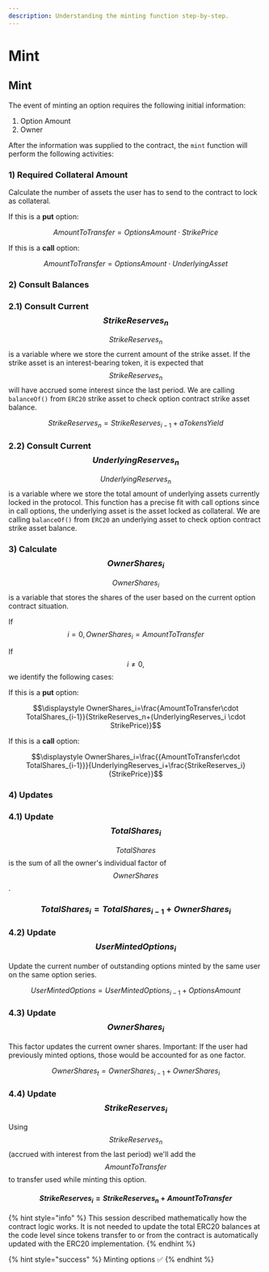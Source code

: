 ```yaml
---
description: Understanding the minting function step-by-step.
---
```


# Mint

## Mint

The event of minting an option requires the following initial information:  
1. Option Amount  
2. Owner

After the information was supplied to the contract, the `mint` function will perform the following activities:

### 1\) Required Collateral Amount

Calculate the number of assets the user has to send to the contract to lock as collateral.

If this is a **put** option:

$$AmountToTransfer=OptionsAmount\cdot StrikePrice$$

If this is a **call** option:

$$AmountToTransfer=OptionsAmount\cdot UnderlyingAsset$$

### 2\) Consult Balances

### 2.1\) Consult Current $$StrikeReserves_n$$

$$StrikeReserves_n$$ is a variable where we store the current amount of the strike asset. If the strike asset is an interest-bearing token, it is expected that $$StrikeReserves_n$$ will have accrued some interest since the last period. We are calling `balanceOf()` from `ERC20` strike asset to check option contract strike asset balance.

$$StrikeReserves_n=StrikeReserves_{i-1}+aTokensYield$$

### 2.2\) Consult Current $$UnderlyingReserves_n$$

$$UnderlyingReserves_n$$is a variable where we store the total amount of underlying assets currently locked in the protocol. This function has a precise fit with call options since in call options, the underlying asset is the asset locked as collateral. We are calling `balanceOf()` from `ERC20` an underlying asset to check option contract strike asset balance.

### 3\) Calculate $$OwnerShares_i$$

$$OwnerShares_i$$ is a variable that stores the shares of the user based on the current option contract situation.

If $$i=0, OwnerShares_i=AmountToTransfer$$

If $$i≠0,$$we identify the following cases:

If this is a **put** option:

$$\displaystyle OwnerShares_i=\frac{AmountToTransfer\cdot TotalShares_{i-1}}{StrikeReserves_n+(UnderlyingReserves_i \cdot StrikePrice)}$$

If this is a **call** option:

$$\displaystyle OwnerShares_i=\frac{{AmountToTransfer\cdot TotalShares_{i-1}}}{UnderlyingReserves_i+\frac{StrikeReserves_i}{StrikePrice}}$$

### 4\) Updates

### 4.1\) Update  $$TotalShares_i$$

$$TotalShares$$ is the sum of all the owner's individual factor of $$OwnerShares$$.

### $$TotalShares_i = TotalShares_{i-1} +OwnerShares_i$$

### 4.2\) Update $$UserMintedOptions_i$$

Update the current number of outstanding options minted by the same user on the same option series.

$$UserMintedOptions=UserMintedOptions_{i-1}+OptionsAmount$$

### 4.3\) Update $$OwnerShares_i$$

This factor updates the current owner shares. Important: If the user had previously minted options, those would be accounted for as one factor.

$$OwnerShares_t =OwnerShares_{i -1}+OwnerShares_i$$

### 4.4\) Update $$StrikeReserves_i$$

Using$$StrikeReserves_n$$ \(accrued with interest from the last period\) we'll add the $$AmountToTransfer$$ to transfer used while minting this option.

#### $$StrikeReserves_i=StrikeReserves_n+AmountToTransfer$$

{% hint style="info" %}
This session described mathematically how the contract logic works. It is not needed to update the total ERC20 balances at the code level since tokens transfer to or from the contract is automatically updated with the ERC20 implementation.
{% endhint %}

{% hint style="success" %}
Minting options ✅
{% endhint %}

